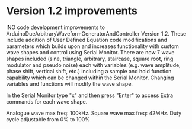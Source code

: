 # Version 1.2 improvements

INO code development improvements to ArduinoDueArbitraryWaveformGeneratorAndController Version 1.2. 
These include addition of User Defined Equation code modifications and parameters which builds upon and increases functionality 
with custom wave shapes and control using Serial Monitor. There are now 7 wave shapes included (sine, triangle, arbitrary, 
staircase, square root, ring modulator and pseudo noise) each with variables (e.g. wave amplitude, phase shift, vertical shift, etc.) 
including a sample and hold function capability which can be changed within the Serial Monitor. 
Changing variables and functions will modify the wave shape. 

In the Serial Monitor type "x" and then press "Enter" to access Extra commands for each wave shape.

Analogue wave max freq: 100kHz. Square wave max freq: 42MHz. Duty cycle adjustable from 0% to 100%
